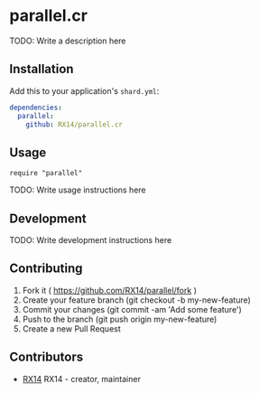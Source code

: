 # parallel.cr

TODO: Write a description here

## Installation

Add this to your application's `shard.yml`:

```yaml
dependencies:
  parallel:
    github: RX14/parallel.cr
```

## Usage

```crystal
require "parallel"
```

TODO: Write usage instructions here

## Development

TODO: Write development instructions here

## Contributing

1. Fork it ( https://github.com/RX14/parallel/fork )
2. Create your feature branch (git checkout -b my-new-feature)
3. Commit your changes (git commit -am 'Add some feature')
4. Push to the branch (git push origin my-new-feature)
5. Create a new Pull Request

## Contributors

- [RX14](https://github.com/[your-github-name]) RX14 - creator, maintainer
